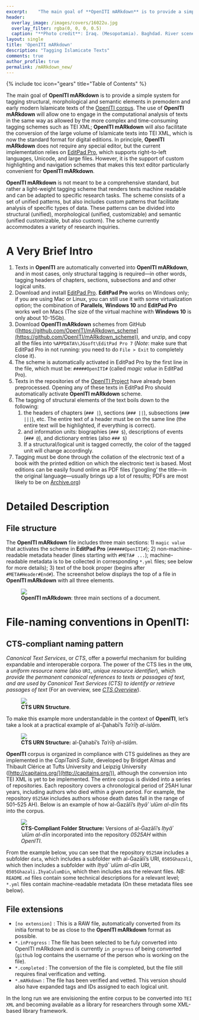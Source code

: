 ```yaml
---
excerpt:	"The main goal of **OpenITI mARkdown** is to provide a simple system for tagging structural, morphological and semantic elements in premodern and early modern Islamicate texts that are being prepared within the framework of the [OpenITI Project](https://github.com/OpenITI). The use of **OpenITI mARkdown** will allow one to engage in the computational analysis of texts in the same way as more complex and time-consuming tagging schemes (like TEI XML)."
header:
  overlay_image: /images/covers/16022u.jpg
  overlay_filter: rgba(0, 0, 0, 0.5)
  caption: "**Photo credit**: Iraq. (Mesopotamia). Baghdad. River scenes on the Tigris. Tigris river scene showing the Serai and large river boats. *Library of Congress*, [*LC-DIG-matpc-16022*](http://hdl.loc.gov/loc.pnp/matpc.16022)"
layout: single
title: 'OpenITI mARkdown'
description: "Tagging Islamicate Texts"
comments: true
author_profile: true
permalink: /mARkdown_new/
---
```


{% include toc icon="gears" title="Table of Contents" %}

The main goal of **OpenITI mARkdown** is to provide a simple system for tagging structural, morphological and semantic elements in premodern and early modern Islamicate texts of the [OpenITI corpus](https://github.com/OpenITI). The use of **OpenITI mARkdown** will allow one to engage in the computational analysis of texts in the same way as allowed by the more complex and time-consuming tagging schemes such as TEI XML; **OpenITI mARkdown** will also facilitate the conversion of the large volume of Islamicate texts into TEI XML, which is now the standard format for digital editions. In principle, **OpenITI mARkdown** does not require any special editor, but the current implementation relies on [EditPad Pro](https://www.editpadpro.com/), which supports right-to-left languages, Unicode, and large files. However, it is the support of custom highlighting and navigation schemes that makes this text editor particularly convenient for **OpenITI mARkdown**.

**OpenITI mARkdown** is not meant to be a comprehensive standard, but rather a light-weight tagging scheme that renders texts machine readable and can be adapted to specific research tasks. The scheme consists of a set of unified patterns, but also includes custom patterns that facilitate analysis of specific types of data. These patterns can be divided into structural (unified), morphological (unified, customizable) and semantic (unified customizable, but also custom). The scheme currently accommodates a variety of research inquiries. 

# A Very Brief Intro

1. Texts in **OpenITI** are automatically converted into **OpenITI mARkdown**, and in most cases, only structural tagging is required—in other words, tagging headers of chapters, sections,  subsections and and other logical units. 
1. Download and install [EditPad Pro](http://www.editpadpro.com/). **EditPad Pro** works on Windows only; if you are using Mac or Linux, you can still use it with some virtualization option; the combination of **Parallels**, **Windows 10** and **EditPad Pro** works well on Macs (The size of the virtual machine with **Windows 10** is only about 10-15Gb).
1. Download **OpenITI mARkdown** schemes from GitHub ([https://github.com/OpenITI/mARkdown_scheme](https://github.com/OpenITI/mARkdown_scheme)), and unzip, and copy all the files into `%APPDATA%\JGsoft\EditPad Pro 7` (*Note*: make sure that EditPad Pro in not running: you need to do `File > Exit` to completely close it).
1. The scheme is automatically activated in EditPad Pro by the first line in the file, which must be: `#####OpenITI#` (called *magic value* in EditPad Pro).
1. Texts in the repositories of the [OpenITI Project](https://github.com/OpenITI) have already been preprocessed. Opening any of these texts in EditPad Pro should automatically activate **OpenITI mARkdown** scheme.
1. The tagging of structural elements of the text boils down to the following:
	1. the headers of chapters (`### |`), sections (`### ||`), subsections (`### |||`), etc. The entire text of a header must be on the same line (the entire text will be highlighted, if everything is correct).
	2. and information units: biographies (`### $`), descriptions of events (`### @`), and dictionary entries (also `### $`)
	3. If a structural/logical unit is tagged correctly, the color of the tagged unit will change accordingly.
1. Tagging must be done through the collation of the electronic text of a book with the printed edition on which the electronic text is based. Most editions can be easily found online as PDF files (‘googling’ the title—in the original language—usually brings up a lot of results; PDFs are most likely to be on [Archive.org](https://archive.org/))

# Detailed Description

## File structure

The **OpenITI mARkdown** file includes three main sections: 1) `magic value` that activates the scheme in **EditPad Pro** (`######OpenITI#`); 2) non-machine-readable metadata header (lines starting with `#META# ...`); machine-readable metadata is to be collected in corresponding `*.yml` files; see below for more details); 3) text of the book proper (begins after `#META#Header#End#`). The screenshot below displays the top of a file in **OpenITI mARkdown** with all three elements.

<figure class="fit">
	<a href="{{ site.url }}/images/mARkdown/mARkdown01.png" title="">
	<img src="{{ site.url }}/images/mARkdown/mARkdown01.png">
	</a>
	<figcaption>
		<b>OpenITI mARkdown</b>: three main sections of a document.
	</figcaption>
</figure>

# File-naming conventions in **OpenITI**:

## CTS-compliant naming pattern

*Canonical Text Services*, or *CTS*, offer a powerful mechanism for building expandable and interoperable corpora. The power of the CTS lies in the `URN`, a *uniform resource name* (also `URI`, *unique resource identifier*), which *provide the permanent canonical references to texts or passages of text, and are used by Canonical Text Services (CTS) to identify or retrieve passages of text* (For an overview, see [*CTS Overview*](http://www.homermultitext.org/hmt-doc/cite/texts/ctsoverview.html)).

<figure class="fit">
	<a href="{{ site.url }}/images/mARkdown/mARkdown00a.png" title="">
	<img src="{{ site.url }}/images/mARkdown/mARkdown00a.png">
	</a>
	<figcaption>
		<b>CTS URN Structure</b>.
	</figcaption>
</figure>

To make this example more understandable in the context of **OpenITI**, let’s take a look at a practical example of al-Ḏahabī’s *Taʾrīḫ al-islām*. 

<figure class="fit">
	<a href="{{ site.url }}/images/mARkdown/mARkdown00b.png" title="">
	<img src="{{ site.url }}/images/mARkdown/mARkdown00b.png">
	</a>
	<figcaption>
		<b>CTS URN Structure:</b> al-Ḏahabī’s <i>Taʾrīḫ al-islām</i>.
	</figcaption>
</figure>

**OpenITI** corpus is organized in compliance with CTS guidelines as they are implemented in the *CapiTainS Suite*, developed by Bridget Almas and Thibault Clérice at Tufts University and Leipzig University ([http://capitains.org/](http://capitains.org/)), although the conversion into TEI XML is yet to be implemented. The entire corpus is divided into a series of repositories. Each repository covers a chronological period of 25AH lunar years, including authors who died within a given period. For example, the repository `0525AH` includes authors whose death dates fall in the range of 501–525 AH). Below is an example of how al-Ġazālī’s *Iḥyāʾ ʿulūm al-dīn* fits into the corpus.

<figure class="fit">
	<a href="{{ site.url }}/images/mARkdown/mARkdown00c.png" title="">
	<img src="{{ site.url }}/images/mARkdown/mARkdown00c.png">
	</a>
	<figcaption>
		<b>CTS-Compliant Folder Structure:</b> Versions of al-Ġazālī’s <i>Iḥyāʾ ʿulūm al-dīn</i> incorporated into the repository <i>0525AH</i> within <i>OpenITI</i>.
	</figcaption>
</figure>

From the example below, you can see that the repository `0525AH` includes a subfolder `data`, which includes a subfolder with al-Ġazālī’s URI, `0505Ghazali`, which then includes a subfolder with *Iḥyāʾ ʿulūm al-dīn* URI, `0505Ghazali.IhyaCulumDin`, which then includes ass the relevant files. *NB:* `README.md` files contain some technical descriptions for a relevant level; `*.yml` files contain machine-readable metadata (On these metadata files see below).



## File extensions

* `[no extension]` : This is a RAW file, automatically converted from its initia format to be as close to the **OpenITI mARkdown** format as possible.
* `*.inProgress` :  The file has been selected to be fuly converted into OpenITI mARkdown and is currently `in progress` of being converted (`github` log contains the username of the person who is working on the file).
* `*.completed` : The conversion of the file is completed, but the file still requires final verification and vetting.
* `*.mARkdown` : The file has been verified and vetted. This version should also have expanded tags and IDs assigned to each logical unit.

In the long run we are envisioning the entire corpus to be converted into `TEI XML` and becoming available as a library for researchers through some XML-based library framework.